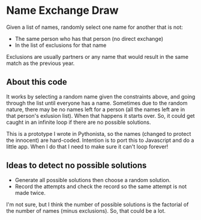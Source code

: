 # Name Exchange Draw

Given a list of names, randomly select one name for another that is not:
* The same person who has that person (no direct exchange)
* In the list of exclusions for that name

Exclusions are usually partners or any name that would result in the same match
as the previous year.

## About this code

It works by selecting a random name given the constraints above, and going
through the list until everyone has a name. Sometimes due to the random nature,
there may be no names left for a person (all the names left are in that
person's exlusion list). When that happens it starts over. So, it could get
caught in an infinite loop if there are no possible solutions.

This is a prototype I wrote in Pythonista, so the names (changed to protect the
innocent) are hard-coded. Intention is to port this to Javascript and do a
little app. When I do that I need to make sure it can't loop forever!

## Ideas to detect no possible solutions

* Generate all possible solutions then choose a random solution.
* Record the attempts and check the record so the same attempt is not made
  twice.

I'm not sure, but I think the number of possible solutions is the factorial of
the number of names (minus exclusions). So, that could be a lot.
